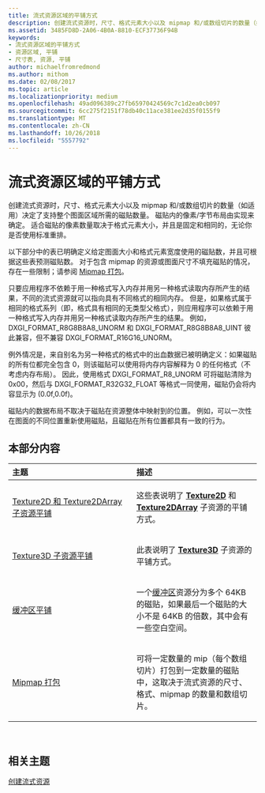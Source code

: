 ```yaml
---
title: 流式资源区域的平铺方式
description: 创建流式资源时，尺寸、格式元素大小以及 mipmap 和/或数组切片的数量（如适用）决定了支持整个图面区域所需的磁贴数量。
ms.assetid: 3485FD8D-2A06-4B0A-8810-ECF37736F94B
keywords:
- 流式资源区域的平铺方式
- 资源区域, 平铺
- 尺寸表, 资源, 平铺
author: michaelfromredmond
ms.author: mithom
ms.date: 02/08/2017
ms.topic: article
ms.localizationpriority: medium
ms.openlocfilehash: 49ad096389c27fb65970424569c7c1d2ea0cb097
ms.sourcegitcommit: 6cc275f2151f78db40c11ace381ee2d35f0155f9
ms.translationtype: MT
ms.contentlocale: zh-CN
ms.lasthandoff: 10/26/2018
ms.locfileid: "5557792"
---
```

# <a name="how-a-streaming-resources-area-is-tiled"></a>流式资源区域的平铺方式


创建流式资源时，尺寸、格式元素大小以及 mipmap 和/或数组切片的数量（如适用）决定了支持整个图面区域所需的磁贴数量。 磁贴内的像素/字节布局由实现来确定。 适合磁贴的像素数量取决于格式元素大小，并且是固定和相同的，无论你是否使用标准重排。

以下部分中的表已明确定义给定图面大小和格式元素宽度使用的磁贴数，并且可根据这些表预测磁贴数。 对于包含 mipmap 的资源或图面尺寸不填充磁贴的情况，存在一些限制；请参阅 [Mipmap 打包](mipmap-packing.md)。

只要应用程序不依赖于用一种格式写入内存并用另一种格式读取内存所产生的结果，不同的流式资源就可以指向具有不同格式的相同内存。 但是，如果格式属于相同的格式系列（即，格式具有相同的无类型父格式），则应用程序可以依赖于用一种格式写入内存并用另一种格式读取内存所产生的结果。 例如，DXGI\_FORMAT\_R8G8B8A8\_UNORM 和 DXGI\_FORMAT\_R8G8B8A8\_UINT 彼此兼容，但不兼容 DXGI\_FORMAT\_R16G16\_UNORM。

例外情况是，来自别名为另一种格式的格式中的出血数据已被明确定义：如果磁贴的所有位都完全包含 0，则该磁贴可以使用将内存内容解释为 0 的任何格式（不考虑内存布局）。 因此，使用格式 DXGI\_FORMAT\_R8\_UNORM 可将磁贴清除为 0x00，然后与 DXGI\_FORMAT\_R32G32\_FLOAT 等格式一同使用，磁贴仍会将内容显示为 (0.0f,0.0f)。

磁贴内的数据布局不取决于磁贴在资源整体中映射到的位置。 例如，可以一次性在图面的不同位置重新使用磁贴，且磁贴在所有位置都具有一致的行为。

## <a name="span-idin-this-sectionspanin-this-section"></a><span id="in-this-section"></span>本部分内容


<table>
<colgroup>
<col width="50%" />
<col width="50%" />
</colgroup>
<thead>
<tr class="header">
<th align="left">主题</th>
<th align="left">描述</th>
</tr>
</thead>
<tbody>
<tr class="odd">
<td align="left"><p><a href="texture2d-and-texture2darray-subresource-tiling.md">Texture2D 和 Texture2DArray 子资源平铺</a></p></td>
<td align="left"><p>这些表说明了 <a href="https://msdn.microsoft.com/library/windows/desktop/ff471525"><strong>Texture2D</strong></a> 和 <a href="https://msdn.microsoft.com/library/windows/desktop/ff471526"><strong>Texture2DArray</strong></a> 子资源的平铺方式。</p></td>
</tr>
<tr class="even">
<td align="left"><p><a href="texture3d-subresource-tiling.md">Texture3D 子资源平铺</a></p></td>
<td align="left"><p>此表说明了 <a href="https://msdn.microsoft.com/library/windows/desktop/ff471562"><strong>Texture3D</strong></a> 子资源的平铺方式。</p></td>
</tr>
<tr class="odd">
<td align="left"><p><a href="buffer-tiling.md">缓冲区平铺</a></p></td>
<td align="left"><p>一个<a href="introduction-to-buffers.md">缓冲区</a>资源分为多个 64KB 的磁贴，如果最后一个磁贴的大小不是 64KB 的倍数，其中会有一些空白空间。</p></td>
</tr>
<tr class="even">
<td align="left"><p><a href="mipmap-packing.md">Mipmap 打包</a></p></td>
<td align="left"><p>可将一定数量的 mip（每个数组切片）打包到一定数量的磁贴中，这取决于流式资源的尺寸、格式、mipmap 的数量和数组切片。</p></td>
</tr>
</tbody>
</table>

 

## <a name="span-idrelated-topicsspanrelated-topics"></a><span id="related-topics"></span>相关主题


[创建流式资源](creating-streaming-resources.md)

 

 




